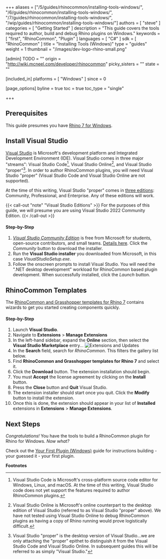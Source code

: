 +++
aliases = ["/5/guides/rhinocommon/installing-tools-windows/", "/6/guides/rhinocommon/installing-tools-windows/", "/7/guides/rhinocommon/installing-tools-windows/", "/wip/guides/rhinocommon/installing-tools-windows/"]
authors = [ "steve" ]
categories = [ "Getting Started" ]
description = "This guide covers the tools required to author, build and debug Rhino plugins on Windows."
keywords = [ "first", "RhinoCommon", "Plugin" ]
languages = [ "C#" ]
sdk = [ "RhinoCommon" ]
title = "Installing Tools (Windows)"
type = "guides"
weight = 1
thumbnail = "/images/dev-logo-rhino-small.png"

[admin]
TODO = ""
origin = "http://wiki.mcneel.com/developer/rhinocommon"
picky_sisters = ""
state = ""

[included_in]
platforms = [ "Windows" ]
since = 0

[page_options]
byline = true
toc = true
toc_type = "single"

+++


## Prerequisites

This guide presumes you have [Rhino 7 for Windows](http://www.rhino3d.com/download).

## Install Visual Studio

[Visual Studio](https://www.visualstudio.com/en-us/visual-studio-homepage-vs.aspx) is Microsoft's development platform and Integrated Development Environment (IDE).  Visual Studio comes in three major "streams": Visual Studio Code[^1], Visual Studio Online[^2], and Visual Studio "proper"[^3].  In order to author RhinoCommon plugins, you will need Visual Studio "proper" (Visual Studio Code and Visual Studio Online are not supported).

At the time of this writing, Visual Studio "proper" comes in [three editions](https://www.visualstudio.com/vs-2015-product-editions): Community, Professional, and Enterprise.  Any of these editions will work.

{{< call-out "note" "Visual Studio Editions" >}}
For the purposes of this guide, we will presume you are using Visual Studio 2022 Community Edition.
{{< /call-out >}}

#### Step-by-Step

1. *[Visual Studio Community Edition](https://visualstudio.microsoft.com/vs/)* is free from Microsoft for students, open-source contributors, and small teams. [Details here](https://www.visualstudio.com/en-us/support/legal/mt171547).  Click the *Community* button to download the installer.
1. Run the **Visual Studio installer** you downloaded from Microsoft, in this case *VisualStudioSetup.exe*.
1. Follow the onscreen prompts to install Visual Studio.  You will need the ".NET desktop development" workload for RhinoCommon based plugin development. When successfully installed, click the *Launch* button.

## RhinoCommon Templates

The [RhinoCommon and Grasshopper templates for Rhino 7](https://marketplace.visualstudio.com/items?itemName=McNeel.Rhino7Templates2022) contains wizards to get you started creating components quickly.

#### Step-by-Step

1. Launch **Visual Studio**.
1. Navigate to **Extensions** > **Manage Extensions**
1. In the left-hand sidebar, expand the **Online** section, then select the **Visual Studio Marketplace** entry...
![Extensions and Updates](/images/installing-tools-windows-grasshopper-01.png)
1. In the **Search** field, search for *RhinoCommon*.  This filters the gallery list below.
1. Find **RhinoCommon and Grasshopper templates for Rhino 7** and select it.
1. Click the **Download** button.  The extension installation should begin.
1. You must **Accept** the license agreement by clicking on the **Install** button.
1. Press the **Close** button and **Quit** Visual Studio.
1. The extension installer should start once you quit. Click the **Modify** button to install the extension.
1. Once this is done, the extension should appear in your list of **Installed** extensions in **Extensions** > **Manage Extensions**.

## Next Steps

*Congratulations!*  You have the tools to build a RhinoCommon plugin for Rhino for Windows.  *Now what?*

Check out the [Your First Plugin (Windows)](/guides/rhinocommon/your-first-plugin-windows) guide for instructions building - your guessed it - your first plugin.

**Footnotes**

[^1]: Visual Studio Code is Microsoft's cross-platform source code editor for Windows, Linux, and macOS.  At the time of this writing, Visual Studio code does not yet support the features required to author RhinoCommon plugins.

[^2]: Visual Studio Online is Microsoft's online counterpart to the desktop edition of Visual Studio (referred to as Visual Studio "proper" above).  We have not tested using Visual Studio Online to debug RhinoCommon plugins as having a copy of Rhino running would prove logistically difficult.

[^3]: Visual Studio "proper" is the desktop version of Visual Studio...we are only attaching the "proper" epithet to distinguish it from the Visual Studio Code and Visual Studio Online.  In subsequent guides this will be referred to as simply "Visual Studio."
